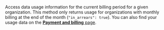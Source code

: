 Access data usage information for the current billing period for a given organization.
This method only returns usage for organizations with monthly billing at the end of the month (`"in_arrears": true`).
You can also find your usage data on the [**Payment and billing** page](/manage/reference/billing/).
